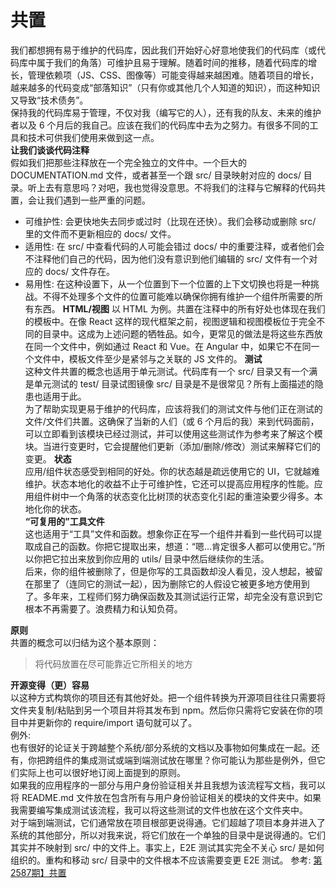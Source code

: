 # 共置
我们都想拥有易于维护的代码库，因此我们开始好心好意地使我们的代码库（或代码库中属于我们的角落）可维护且易于理解。随着时间的推移，随着代码库的增长，管理依赖项（JS、CSS、图像等）可能变得越来越困难。随着项目的增长，越来越多的代码变成“部落知识”（只有你或其他几个人知道的知识），而这种知识又导致“技术债务”。  
保持我的代码库易于管理，不仅对我（编写它的人），还有我的队友、未来的维护者以及 6 个月后的我自己。应该在我们的代码库中去为之努力。有很多不同的工具和技术可供我们使用来做到这一点。  
**让我们谈谈代码注释**  
假如我们把那些注释放在一个完全独立的文件中。一个巨大的 DOCUMENTATION.md 文件，或者甚至一个跟 src/ 目录映射对应的 docs/ 目录。听上去有意思吗？对吧，我也觉得没意思。不将我们的注释与它解释的代码共置，会让我们遇到一些严重的问题。  
- 可维护性: 会更快地失去同步或过时（比现在还快）。我们会移动或删除 src/ 里的文件而不更新相应的 docs/ 文件。
- 适用性: 在 src/ 中查看代码的人可能会错过 docs/ 中的重要注释，或者他们会不注释他们自己的代码，因为他们没有意识到他们编辑的 src/ 文件有一个对应的 docs/ 文件存在。
- 易用性: 在这种设置下，从一个位置到下一个位置的上下文切换也将是一种挑战。不得不处理多个文件的位置可能难以确保你拥有维护一个组件所需要的所有东西。
**HTML/视图**
以 HTML 为例。共置在注释中的所有好处也体现在我们的模板中。在像 React 这样的现代框架之前，视图逻辑和视图模板位于完全不同的目录中。这成为上述问题的牺牲品。如今，更常见的做法是将这些东西放在同一个文件中，例如通过 React 和 Vue。在 Angular 中，如果它不在同一个文件中，模板文件至少是紧邻与之关联的 JS 文件的。
**测试**  
这种文件共置的概念也适用于单元测试。代码库有一个 src/ 目录又有一个满是单元测试的 test/ 目录试图镜像 src/ 目录是不是很常见？所有上面描述的隐患也适用于此。  
为了帮助实现更易于维护的代码库，应该将我们的测试文件与他们正在测试的文件/文件们共置。这确保了当新的人们（或 6 个月后的我）来到代码面前，可以立即看到该模块已经过测试，并可以使用这些测试作为参考来了解这个模块。当进行变更时，它会提醒他们更新（添加/删除/修改）测试来解释它们的变更。
**状态**  
应用/组件状态感受到相同的好处。你的状态越是疏远使用它的 UI，它就越难维护。状态本地化的收益不止于可维护性，它还可以提高应用程序的性能。应用组件树中一个角落的状态变化比树顶的状态变化引起的重渲染要少得多。本地化你的状态。  
**“可复用的”工具文件**  
这也适用于“工具”文件和函数。想象你正在写一个组件并看到一些代码可以提取成自己的函数。你把它提取出来，想道：“嗯…肯定很多人都可以使用它。”所以你把它拉出来放到你应用的 utils/ 目录中然后继续你的生活。    
后来，你的组件被删除了，但是你写的工具函数却没人看见，没人想起，被留在那里了（连同它的测试一起），因为删除它的人假设它被更多地方使用到了。多年来，工程师们努力确保函数及其测试运行正常，却完全没有意识到它根本不再需要了。浪费精力和认知负荷。  

**原则**  
共置的概念可以归结为这个基本原则：  
> 将代码放置在尽可能靠近它所相关的地方

**开源变得（更）容易**  
以这种方式构筑你的项目还有其他好处。把一个组件转换为开源项目往往只需要将文件夹复制/粘贴到另一个项目并将其发布到 npm。然后你只需将它安装在你的项目中并更新你的 require/import 语句就可以了。  
例外:  
也有很好的论证关于跨越整个系统/部分系统的文档以及事物如何集成在一起。还有，你把跨组件的集成测试或端到端测试放在哪里？你可能认为那些是例外，但它们实际上也可以很好地订阅上面提到的原则。  
如果我的应用程序的一部分与用户身份验证相关并且我想为该流程写文档，我可以将 README.md 文件放在包含所有与用户身份验证相关的模块的文件夹中。如果我需要编写集成测试该流程，我可以将这些测试的文件也放在这个文件夹中。  
对于端到端测试，它们通常放在项目根部更说得通。它们超越了项目本身并进入了系统的其他部分，所以对我来说，将它们放在一个单独的目录中是说得通的。它们其实并不映射到 src/ 中的文件上。事实上，E2E 测试其实完全不关心 src/ 是如何组织的。重构和移动 src/ 目录中的文件根本不应该需要变更 E2E 测试。
参考:
[第2587期】共置](https://mp.weixin.qq.com/s/FaG96OR5K5HFXhMO5QHVmQ)

